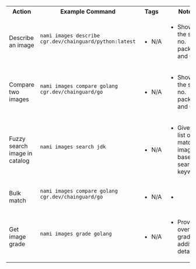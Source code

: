 <table>
    <!-- Header -->
    <tr>
        <th>Action</th>
        <th>Example Command</th>
        <th>Tags</th>
        <th>Notes</th>
        <th>Use Cases </th>
    </tr>
    <!-- Start entry in the cheatsheet -->
    <tr>
        <td> <!-- Description -->
        Describe an image
        </td>
        <td> <!-- Copy paste command -->
            <pre><code class="language-bash">nami images describe cgr.dev/chainguard/python:latest
            </code></pre>
        </td>
        <td> <!-- Tags -->
            <ul>
                <li>N/A</li>
            </ul>
        </td>
        <td> <!-- Notes -->
            <ul>
                <li>Shows the size, no. packages, and CVES</li>
            </ul>
        </td>
        <td> <!-- Use Cases -->
            <ul>
                <li>Get a summary of an image</li>
            </ul>
        </td>
    </tr>
    <!-- End entry in the cheatsheet -->
    <!-- Start entry in the cheatsheet -->
    <tr>
        <td> <!-- Description -->
        Compare two images
        </td>
        <td> <!-- Copy paste command -->
            <pre><code class="language-bash">nami images compare golang cgr.dev/chainguard/go
            </code></pre>
        </td>
        <td> <!-- Tags -->
            <ul>
                <li>N/A</li>
            </ul>
        </td>
        <td> <!-- Notes -->
            <ul>
                <li>Shows the size, no. packages, and CVES</li>
            </ul>
        </td>
        <td> <!-- Use Cases -->
            <ul>
                <li>Compare two images quickly</li>
            </ul>
        </td>
    </tr>
    <!-- End entry in the cheatsheet -->
    <!-- Start entry in the cheatsheet -->
    <tr>
        <td> <!-- Description -->
        Fuzzy search image in catalog
        </td>
        <td> <!-- Copy paste command -->
            <pre><code class="language-bash">nami images search jdk
            </code></pre>
        </td>
        <td> <!-- Tags -->
            <ul>
                <li>N/A</li>
            </ul>
        </td>
        <td> <!-- Notes -->
            <ul>
                <li>Gives a list of matching images based on search keyword</li>
            </ul>
        </td>
        <td> <!-- Use Cases -->
            <ul>
                <li>Quick search</li>
            </ul>
        </td>
    </tr>
    <!-- End entry in the cheatsheet -->
    <!-- Start entry in the cheatsheet -->
    <tr>
        <td> <!-- Description -->
        Bulk match
        </td>
        <td> <!-- Copy paste command -->
            <pre><code class="language-bash">nami images compare golang cgr.dev/chainguard/go
            </code></pre>
        </td>
        <td> <!-- Tags -->
            <ul>
                <li>N/A</li>
            </ul>
        </td>
        <td> <!-- Notes -->
            <ul>
                <li></li>
            </ul>
        </td>
        <td> <!-- Use Cases -->
            <ul>
                <li></li>
            </ul>
        </td>
    </tr>
    <!-- End entry in the cheatsheet -->
    <!-- Start entry in the cheatsheet -->
    <tr>
        <td> <!-- Description -->
        Get image grade
        </td>
        <td> <!-- Copy paste command -->
            <pre><code class="language-bash">nami images grade golang
            </code></pre>
        </td>
        <td> <!-- Tags -->
            <ul>
                <li>N/A</li>
            </ul>
        </td>
        <td> <!-- Notes -->
            <ul>
                <li>Provides overall grade and additional details</li>
            </ul>
        </td>
        <td> <!-- Use Cases -->
            <ul>
                <li>Grade lookup</li>
            </ul>
        </td>
    </tr>
    <!-- End entry in the cheatsheet -->
</table>